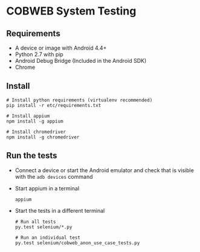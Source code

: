COBWEB System Testing
=====================

## Requirements
- A device or image with Android 4.4+
- Python 2.7 with pip
- Android Debug Bridge (Included in the Android SDK)
- Chrome


## Install

```
# Install python requirements (virtualenv recommended)
pip install -r etc/requirements.txt

# Install appium
npm install -g appium

# Install chromedriver
npm install -g chromedriver
```

## Run the tests

- Connect a device or start the Android emulator and check that is visible with the ```adb devices``` command
- Start appium in a terminal
  ```
  appium
  ```
- Start the tests in a different terminal
  ```
  # Run all tests
  py.test selenium/*.py
  ```

  ```
  # Run an individual test
  py.test selenium/cobweb_anon_use_case_tests.py
  ```
